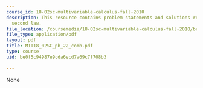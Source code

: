 ```yaml
---
course_id: 18-02sc-multivariable-calculus-fall-2010
description: This resource contains problem statements and solutions related to Kepler's
  second law.
file_location: /coursemedia/18-02sc-multivariable-calculus-fall-2010/be0f5c94987e9cda6ecd7a69c7f708b3_MIT18_02SC_pb_22_comb.pdf
file_type: application/pdf
layout: pdf
title: MIT18_02SC_pb_22_comb.pdf
type: course
uid: be0f5c94987e9cda6ecd7a69c7f708b3

---
```

None
